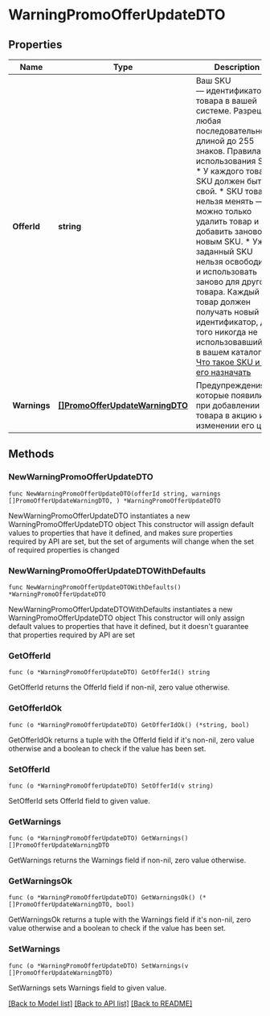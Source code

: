 # WarningPromoOfferUpdateDTO

## Properties

Name | Type | Description | Notes
------------ | ------------- | ------------- | -------------
**OfferId** | **string** | Ваш SKU — идентификатор товара в вашей системе.  Разрешена любая последовательность длиной до 255 знаков.  Правила использования SKU:  * У каждого товара SKU должен быть свой.  * SKU товара нельзя менять — можно только удалить товар и добавить заново с новым SKU.  * Уже заданный SKU нельзя освободить и использовать заново для другого товара. Каждый товар должен получать новый идентификатор, до того никогда не использовавшийся в вашем каталоге.  [Что такое SKU и как его назначать](https://yandex.ru/support/marketplace/assortment/add/index.html#fields)  | 
**Warnings** | [**[]PromoOfferUpdateWarningDTO**](PromoOfferUpdateWarningDTO.md) | Предупреждения, которые появились при добавлении товара в акцию или изменении его цен. | 

## Methods

### NewWarningPromoOfferUpdateDTO

`func NewWarningPromoOfferUpdateDTO(offerId string, warnings []PromoOfferUpdateWarningDTO, ) *WarningPromoOfferUpdateDTO`

NewWarningPromoOfferUpdateDTO instantiates a new WarningPromoOfferUpdateDTO object
This constructor will assign default values to properties that have it defined,
and makes sure properties required by API are set, but the set of arguments
will change when the set of required properties is changed

### NewWarningPromoOfferUpdateDTOWithDefaults

`func NewWarningPromoOfferUpdateDTOWithDefaults() *WarningPromoOfferUpdateDTO`

NewWarningPromoOfferUpdateDTOWithDefaults instantiates a new WarningPromoOfferUpdateDTO object
This constructor will only assign default values to properties that have it defined,
but it doesn't guarantee that properties required by API are set

### GetOfferId

`func (o *WarningPromoOfferUpdateDTO) GetOfferId() string`

GetOfferId returns the OfferId field if non-nil, zero value otherwise.

### GetOfferIdOk

`func (o *WarningPromoOfferUpdateDTO) GetOfferIdOk() (*string, bool)`

GetOfferIdOk returns a tuple with the OfferId field if it's non-nil, zero value otherwise
and a boolean to check if the value has been set.

### SetOfferId

`func (o *WarningPromoOfferUpdateDTO) SetOfferId(v string)`

SetOfferId sets OfferId field to given value.


### GetWarnings

`func (o *WarningPromoOfferUpdateDTO) GetWarnings() []PromoOfferUpdateWarningDTO`

GetWarnings returns the Warnings field if non-nil, zero value otherwise.

### GetWarningsOk

`func (o *WarningPromoOfferUpdateDTO) GetWarningsOk() (*[]PromoOfferUpdateWarningDTO, bool)`

GetWarningsOk returns a tuple with the Warnings field if it's non-nil, zero value otherwise
and a boolean to check if the value has been set.

### SetWarnings

`func (o *WarningPromoOfferUpdateDTO) SetWarnings(v []PromoOfferUpdateWarningDTO)`

SetWarnings sets Warnings field to given value.



[[Back to Model list]](../README.md#documentation-for-models) [[Back to API list]](../README.md#documentation-for-api-endpoints) [[Back to README]](../README.md)


